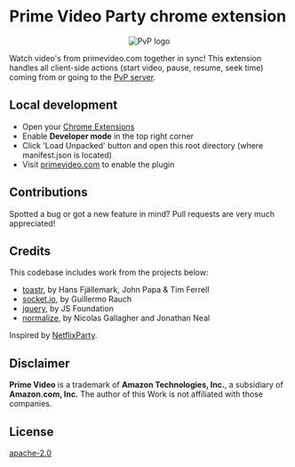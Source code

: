 # Prime Video Party chrome extension
<p style="text-align: center" align="center">
  <img src="https://primevideoparty.com/logo-full.png" alt="PvP logo"/>
</p>

Watch video's from primevideo.com together in sync! This extension handles all client-side actions (start video, pause, resume, seek time) coming from or going to the [PvP server](https://github.com/videoparty/server).

## Local development
- Open your [Chrome Extensions](chrome://extensions)
- Enable **Developer mode** in the top right corner 
- Click 'Load Unpacked' button and open this root directory (where manifest.json is located)
- Visit [primevideo.com](https://www.primevideo.com) to enable the plugin

## Contributions
Spotted a bug or got a new feature in mind? Pull requests are very much appreciated!

## Credits
This codebase includes work from the projects below:
- [toastr](https://codeseven.github.io/toastr/), by Hans Fjällemark, John Papa & Tim Ferrell
- [socket.io](https://socket.io), by Guillermo Rauch
- [jquery](https://jquery.org), by JS Foundation
- [normalize](https://github.com/necolas/normalize.css), by Nicolas Gallagher and Jonathan Neal

Inspired by [NetflixParty](https://www.netflixparty.com/).

## Disclaimer
**Prime Video** is a trademark of **Amazon Technologies, Inc.**, a subsidiary of **Amazon.com, Inc.**
The author of this Work is not affiliated with those companies.

## License
[apache-2.0](LICENSE)